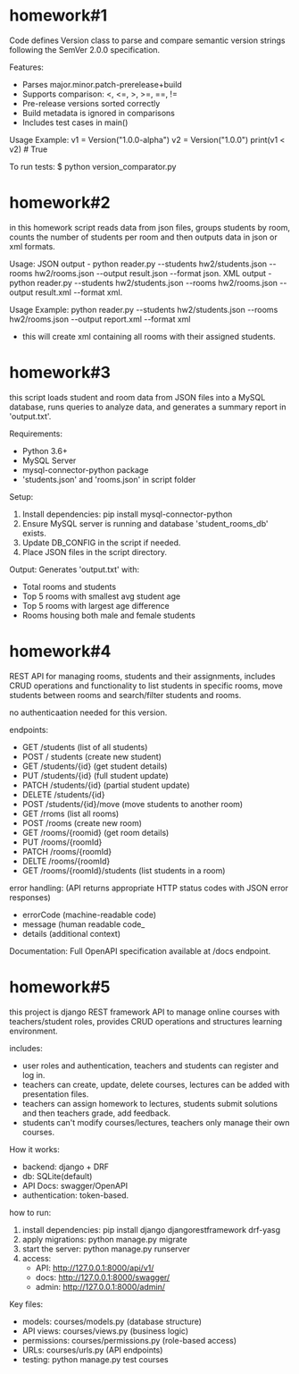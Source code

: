 homework#1 
===========================

Code defines Version class to parse and compare semantic version strings following the SemVer 2.0.0 specification.

Features:
- Parses major.minor.patch-prerelease+build
- Supports comparison: <, <=, >, >=, ==, !=
- Pre-release versions sorted correctly
- Build metadata is ignored in comparisons
- Includes test cases in main()

Usage Example:
v1 = Version("1.0.0-alpha")
v2 = Version("1.0.0")
print(v1 < v2)   # True

To run tests:
$ python version_comparator.py

homework#2
===========================
in this homework script reads data from json files, groups students by room, counts the number of students per room and then outputs data in json or xml formats.

Usage:
JSON output - python reader.py --students hw2/students.json --rooms hw2/rooms.json --output result.json --format json. 
XML output - python reader.py --students hw2/students.json --rooms hw2/rooms.json --output result.xml --format xml.


Usage Example: python reader.py --students hw2/students.json --rooms hw2/rooms.json --output report.xml --format xml
 - this will create xml containing all rooms with their assigned students.


homework#3
===========================
this script loads student and room data from JSON files into a MySQL database, runs queries to analyze data,
and generates a summary report in 'output.txt'.

Requirements:
- Python 3.6+
- MySQL Server
- mysql-connector-python package
- 'students.json' and 'rooms.json' in script folder

Setup: 
1. Install dependencies:
   pip install mysql-connector-python
2. Ensure MySQL server is running and database 'student_rooms_db' exists.
3. Update DB_CONFIG in the script if needed.
4. Place JSON files in the script directory.


Output:
Generates 'output.txt' with:
- Total rooms and students
- Top 5 rooms with smallest avg student age
- Top 5 rooms with largest age difference
- Rooms housing both male and female students


homework#4
===========================
REST API for managing rooms, students and their assignments, includes CRUD operations and functionality to list students in specific rooms, move students between rooms and search/filter students and rooms. 

no authenticaation needed for this version.

endpoints:
- GET /students (list of all students)
- POST / students (create new student)
- GET /students/{id} (get student details)
- PUT /students/{id} (full student update)
- PATCH /students/{id} (partial student update)
- DELETE /students/{id}
- POST /students/{id}/move (move students to another room)
- GET /rroms (list all rooms)
- POST /rooms (create new room)
- GET /rooms/{roomid} (get room details)
- PUT /rooms/{roomId}
- PATCH /rooms/{roomId}
- DELTE /rooms/{roomId}
- GET /rooms/{roomId}/students (list students in a room)

error handling:
(API returns appropriate HTTP status codes with JSON error responses)
- errorCode (machine-readable code)
- message (human readable code_
- details (additional context)

Documentation:
Full OpenAPI specification available at /docs endpoint.


homework#5
===========================
this project is django REST framework API to manage online courses with teachers/student roles, provides CRUD operations and structures learning environment.

includes:
- user roles and authentication, teachers and students can register and log in.
- teachers can create, update, delete courses, lectures can be added with presentation files.
- teachers can assign homework to lectures, students submit solutions and then teachers grade, add feedback.
- students can't modify courses/lectures, teachers only manage their own courses.

How it works:
  - backend: django + DRF
  - db: SQLite(default)
  - API Docs: swagger/OpenAPI
  - authentication: token-based.

how to run: 
1. install dependencies:
   pip install django djangorestframework drf-yasg
2. apply migrations:
   python manage.py migrate
3. start the server:
   python manage.py runserver
4. access:
   - API: http://127.0.0.1:8000/api/v1/
   - docs: http://127.0.0.1:8000/swagger/
   - admin: http://127.0.0.1:8000/admin/

Key files:
- models: courses/models.py (database structure)
- API views: courses/views.py (business logic)
- permissions: courses/permissions.py (role-based access)
- URLs: courses/urls.py (API endpoints)
- testing:
  python manage.py test courses
